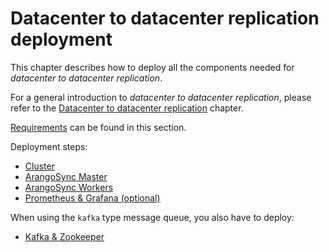 <!-- don't edit here, its from https://@github.com/arangodb/arangosync.git / docs/Manual/ -->
# Datacenter to datacenter replication deployment

This chapter describes how to deploy all the components needed for _datacenter to
datacenter replication_.

For a general introduction to _datacenter to datacenter replication_, please refer
to the [Datacenter to datacenter replication](../Scalability/DC2DC/README.md) chapter.

[Requirements](../Scalability/DC2DC/Requirements.md) can be found in this section.

Deployment steps:

- [Cluster](DC2DC/Cluster.md)
- [ArangoSync Master](DC2DC/ArangoSyncMaster.md)
- [ArangoSync Workers](DC2DC/ArangoSyncWorkers.md)
- [Prometheus & Grafana (optional)](DC2DC/PrometheusGrafana.md)

When using the `kafka` type message queue, you also have to deploy:

- [Kafka & Zookeeper](DC2DC/KafkaZookeeper.md)

